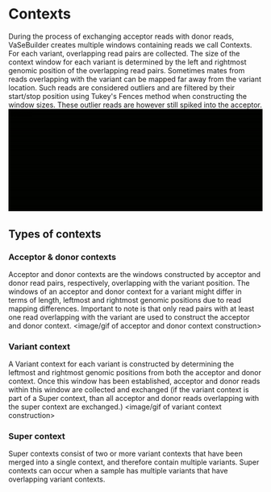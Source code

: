# Contexts
During the process of exchanging acceptor reads with donor reads, VaSeBuilder creates multiple windows containing reads we call Contexts. For each variant, overlapping read pairs are collected. The size of the context window for each variant is determined by the left and rightmost genomic position of the overlapping read pairs. Sometimes mates from reads overlapping with the variant can be mapped far away from the variant location. Such reads are considered outliers and are filtered by their start/stop position using Tukey's Fences method when constructing the window sizes. These outlier reads are however still spiked into the acceptor.
![Context creation](img/vsb.gif)

## Types of contexts
### Acceptor & donor contexts
Acceptor and donor contexts are the windows constructed by acceptor and donor read pairs, respectively, overlapping with the variant position. The windows of an acceptor and donor context for a variant might differ in terms of length, leftmost and rightmost genomic positions due to read mapping differences. Important to note is that only read pairs with at least one read overlapping with the variant are used to construct the acceptor and donor context.
<image/gif of acceptor and donor context construction>

### Variant context
A Variant context for each variant is constructed by determining the leftmost and rightmost genomic positions from both the acceptor and donor context. Once this window has been established, acceptor and donor reads within this window are collected and exchanged (if the variant context is part of a Super context, than all acceptor and donor reads overlapping with the super context are exchanged.)
<image/gif of variant context construction>

### Super context
Super contexts consist of two or more variant contexts that have been merged into a single context, and therefore contain multiple variants. Super contexts can occur when a sample has multiple variants that have overlapping variant contexts.
